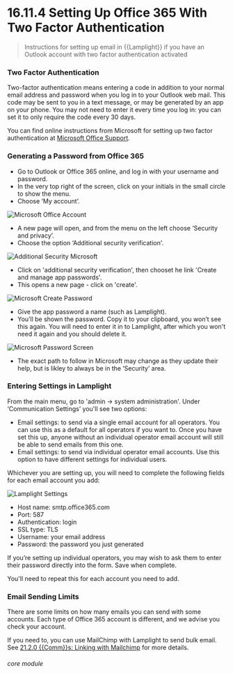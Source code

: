 # 16.11.4  <i class="fas fa-envelope-open"></i> Setting Up Office 365 With Two Factor Authentication

> Instructions for setting up email in {{Lamplight}} if you have an Outlook account with two factor authentication activated



### Two Factor Authentication

Two-factor authentication means entering a code in addition to your normal email address and password when you log in to your Outlook web mail.  This code may be sent to you in a text message, or may be generated by an app on your phone.  You may not need to enter it every time you log in: you can set it to only require the code every 30 days.   

You can find online instructions from Microsoft for setting up two factor authentication at [Microsoft Office Support](https://support.office.com/en-gb/article/set-up-2-step-verification-for-office-365-ace1d096-61e5-449b-a875-58eb3d74de14?ui=en-US&rs=en-GB&ad=GB).

### Generating a Password from Office 365

- Go to Outlook or Office 365 online, and log in with your username and password.
- In the very top right of the screen, click on your initials in the small circle to show the menu.
- Choose ‘My account’.

![Microsoft Office Account](16.11.4a.png)

- A new page will open, and from the menu on the left choose ‘Security and privacy’.
- Choose the option ‘Additional security verification'.

![Additional Security Microsoft](16.11.4b.png)

- Click on 'additional security verification', then chooset he link 'Create and manage app passwords'.
- This opens a new page - click on 'create'.

![Microsoft Create Password](16.11.4c.png)

- Give the app password a name (such as Lamplight).
- You’ll be shown the password.  Copy it to your clipboard, you won’t see this again.  You will need to enter it in to Lamplight, after which you won't need it again and you should delete it.

![Microsoft Password Screen](16.11.4d.png)

- The exact path to follow in Microsoft  may change as they update their help, but is likley to always be in the ‘Security’ area.

### Entering Settings in Lamplight

From the main menu, go to 'admin -> system administration'.  Under ‘Communication Settings’ you'll see two options:
   
   - Email settings: to send via a single email account for all operators. You can use this as a default for all operators if you want to. Once you have set this up, anyone without an individual operator email account will still be able to send emails from this one.
   - Email settings: to send via individual operator email accounts. Use this option to have different settings for individual users.

Whichever you are setting up, you will need to complete the following fields for each email account you add:

![Lamplight Settings](16.11.1c.png)

- Host name: smtp.office365.com
- Port: 587
- Authentication: login
- SSL type: TLS
- Username: your email address
- Password: the password you just generated

If you’re setting up individual operators, you may wish to ask them to enter their password directly into the form.  Save when complete.  

You'll need to repeat this for each account you need to add.
  
### Email Sending Limits

There are some limits on how many emails you can send with some accounts.  Each type of Office 365 account is different, and we advise you check your account.  

If you need to, you can use MailChimp with Lamplight to send bulk email. See [21.2.0 {{Comm}}s: Linking with Mailchimp](/help/index/p/21.2.0) for more details. 


###### core module
